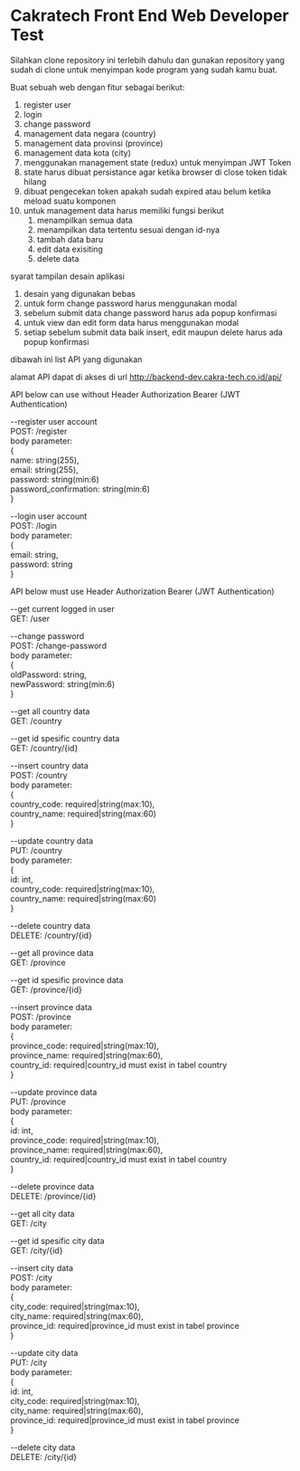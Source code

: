 <h1>Cakratech Front End Web Developer Test</h1>

Silahkan clone repository ini terlebih dahulu dan gunakan repository yang sudah di clone untuk menyimpan kode program yang sudah kamu buat.

Buat sebuah web dengan fitur sebagai berikut:
<ol>
    <li>
        register user
    </li>
	<li>
		login
	</li>
	<li>
		change password
	</li>
	<li>
		management data negara (country)
	</li>
	<li>
		management data provinsi (province)
	</li>
	<li>
		management data kota (city)
	</li>
	<li>
		menggunakan management state (redux) untuk menyimpan JWT Token
	</li>
	<li>
		state harus dibuat persistance agar ketika browser di close token tidak hilang
	</li>
	<li>
		dibuat pengecekan token apakah sudah expired atau belum ketika meload suatu komponen
	</li>
	<li>
		untuk management data harus memiliki fungsi berikut
		<ol>
			<li>
				menampilkan semua data
			</li>
			<li>
				menampilkan data tertentu sesuai dengan id-nya
			</li>
			<li>
				tambah data baru
			</li>
			<li>
				edit data exisiting
			</li>
			<li>
				delete data
			</li>
		</ol>
	</li>
</ol>

syarat tampilan desain aplikasi
<ol>
    <li>
		desain yang digunakan bebas
	</li>
	<li>
		untuk form change password harus menggunakan modal
	</li>
	<li>
		sebelum submit data change password harus ada popup konfirmasi
	</li>
	<li>
		untuk view dan edit form data harus menggunakan modal
	</li>
	<li>
		setiap sebelum submit data baik insert, edit maupun delete harus ada popup konfirmasi
	</li>
</ol>

dibawah ini list API yang digunakan

alamat API dapat di akses di url http://backend-dev.cakra-tech.co.id/api/

API below can use without Header Authorization Bearer (JWT Authentication) </br>

--register user account </br>
POST: /register </br>
body parameter: </br>
{ </br>
	name: string(255), </br>
	email: string(255), </br>
	password: string(min:6) </br>
	password_confirmation: string(min:6) </br>
} </br>

--login user account </br>
POST: /login </br>
body parameter: </br>
{ </br>
	email: string, </br>
	password: string </br>
} </br>

API below must use Header Authorization Bearer (JWT Authentication) </br>

--get current logged in user </br>
GET: /user </br>

--change password </br>
POST: /change-password </br>
body parameter: </br>
{ </br>
	oldPassword: string, </br>
	newPassword: string(min:6) </br>
} </br>

--get all country data </br>
GET: /country </br>

--get id spesific country data </br>
GET: /country/{id} </br>

--insert country data </br>
POST: /country </br>
body parameter:  </br>
{ </br>
	country_code: required|string(max:10), </br>
	country_name: required|string(max:60) </br>
} </br>

--update country data </br>
PUT: /country </br>
body parameter: </br>
{ </br>
	id: int, </br>
	country_code: required|string(max:10), </br>
	country_name: required|string(max:60) </br>
} </br>

--delete country data </br>
DELETE: /country/{id} </br>

--get all province data </br>
GET: /province </br>

--get id spesific province data </br>
GET: /province/{id} </br>

--insert province data </br>
POST: /province </br>
body parameter: </br>
{ </br>
	province_code: required|string(max:10), </br>
	province_name: required|string(max:60), </br>
	country_id: required|country_id must exist in tabel country </br>
} </br>

--update province data </br>
PUT: /province </br>
body parameter: </br>
{ </br>
	id: int, </br>
	province_code: required|string(max:10), </br>
	province_name: required|string(max:60), </br>
	country_id: required|country_id must exist in tabel country </br>
} </br>

--delete province data </br>
DELETE: /province/{id} </br>

--get all city data </br>
GET: /city </br>

--get id spesific city data </br> 
GET: /city/{id} </br>

--insert city data </br>
POST: /city </br>
body parameter: </br>
{ </br>
	city_code: required|string(max:10), </br>
	city_name: required|string(max:60), </br>
	province_id: required|province_id must exist in tabel province </br>
} </br>

--update city data </br>
PUT: /city </br>
body parameter: </br>
{ </br>
	id: int, </br>
	city_code: required|string(max:10), </br>
	city_name: required|string(max:60), </br>
	province_id: required|province_id must exist in tabel province </br>
}

--delete city data </br>
DELETE: /city/{id} </br>
